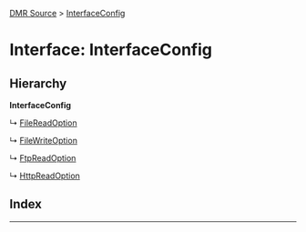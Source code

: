 [DMR Source](../README.md) > [InterfaceConfig](../interfaces/interfaceconfig.md)

# Interface: InterfaceConfig

## Hierarchy

**InterfaceConfig**

↳  [FileReadOption](filereadoption.md)

↳  [FileWriteOption](filewriteoption.md)

↳  [FtpReadOption](ftpreadoption.md)

↳  [HttpReadOption](httpreadoption.md)

## Index

---

